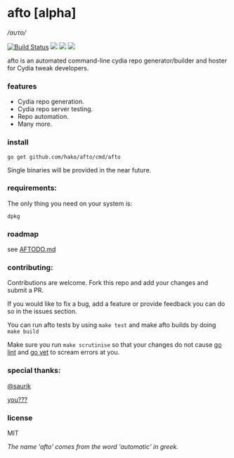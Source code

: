 # afto [alpha]

_/αυτο/_

[![Build Status](https://travis-ci.org/hako/afto.svg)](https://travis-ci.org/hako/afto)
![](http://goreportcard.com/badge/hako/afto)
![](http://img.shields.io/status/alpha.png?color=yellow)
![](https://img.shields.io/badge/version-0.1-yellow.png)

afto is an automated command-line cydia repo generator/builder and hoster for Cydia tweak developers.

### features
+ Cydia repo generation.
+ Cydia repo server testing.
+ Repo automation.
+ Many more.

### install
`go get github.com/hako/afto/cmd/afto`

Single binaries will be provided in the near future.

### requirements:
The only thing you need on your system is:

`dpkg`

### roadmap
see [AFTODO.md](AFTODO.md)

### contributing:
Contributions are welcome. Fork this repo and add your changes and submit a PR. 

If you would like to fix a bug, add a feature or provide feedback you can do so in the issues section.

You can run afto tests by using `make test`
and make afto builds by doing `make build`

Make sure you run `make scrutinise` so that your changes do not cause [go lint](https://github.com/golang/lint) and [go vet](https://golang.org/cmd/vet/) to scream errors at you.


### special thanks:
[@saurik](http://twitter.com/saurik)

[you???](https://github.com/hako/afto#contributing)

### license

MIT

_The name 'afto' comes from the word 'automatic' in greek._
